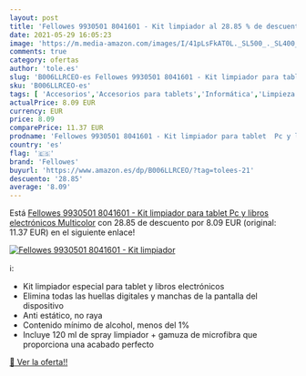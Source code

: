 ```yaml
---
layout: post
title: 'Fellowes 9930501 8041601 - Kit limpiador al 28.85 % de descuento'
date: 2021-05-29 16:05:23
image: 'https://m.media-amazon.com/images/I/41pLsFkAT0L._SL500_._SL400_.jpg'
comments: true
category: ofertas
author: 'tole.es'
slug: 'B006LLRCEO-es Fellowes 9930501 8041601 - Kit limpiador para tablet Pc y...'
sku: 'B006LLRCEO-es'
tags: [ 'Accesorios','Accesorios para tablets','Informática','Limpieza de material de oficina','Material de oficina','Oficina y papelería','Paños y esponjas para dispositivos electrónicos','fellowes','tablet', ]
actualPrice: 8.09 EUR
currency: EUR
price: 8.09
comparePrice: 11.37 EUR
prodname: 'Fellowes 9930501 8041601 - Kit limpiador para tablet  Pc y libros electrónicos  Multicolor'
country: 'es'
flag: '🇪🇸'
brand: 'Fellowes'
buyurl: 'https://www.amazon.es/dp/B006LLRCEO/?tag=tolees-21'
descuento: '28.85'
average: '8.09'
---
```


Está [Fellowes 9930501 8041601 - Kit limpiador para tablet  Pc y libros electrónicos  Multicolor](https://www.amazon.es/dp/B006LLRCEO/?tag=tolees-21) con 28.85 de descuento por 8.09 EUR (original: 11.37 EUR) en el siguiente enlace!

[![Fellowes 9930501 8041601 - Kit limpiador](https://m.media-amazon.com/images/I/41pLsFkAT0L._SL500_._SL400_.jpg)](https://www.amazon.es/dp/B006LLRCEO/?tag=tolees-21)

ℹ️:

- Kit limpiador especial para tablet y libros electrónicos
- Elimina todas las huellas digitales y manchas de la pantalla del dispositivo
- Anti estático, no raya
- Contenido mínimo de alcohol, menos del 1%
- Incluye 120 ml de spray limpiador + gamuza de microfibra que proporciona una acabado perfecto

[🛒 Ver la oferta!!](https://www.amazon.es/dp/B006LLRCEO/?tag=tolees-21)
